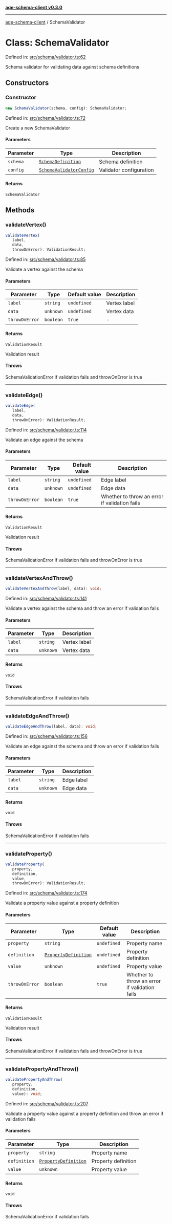 [**age-schema-client v0.3.0**](../index.md)

***

[age-schema-client](/ageSchemaClient/api-generated/index.md) / SchemaValidator

# Class: SchemaValidator

Defined in: [src/schema/validator.ts:62](https://github.com/standardbeagle/ageSchemaClient/blob/main/src/schema/validator.ts#L62)

Schema validator for validating data against schema definitions

## Constructors

### Constructor

```ts
new SchemaValidator(schema, config): SchemaValidator;
```

Defined in: [src/schema/validator.ts:72](https://github.com/standardbeagle/ageSchemaClient/blob/main/src/schema/validator.ts#L72)

Create a new SchemaValidator

#### Parameters

| Parameter | Type | Description |
| ------ | ------ | ------ |
| `schema` | [`SchemaDefinition`](/ageSchemaClient/api-generated/interfaces/SchemaDefinition.md) | Schema definition |
| `config` | [`SchemaValidatorConfig`](/ageSchemaClient/api-generated/interfaces/SchemaValidatorConfig.md) | Validator configuration |

#### Returns

`SchemaValidator`

## Methods

### validateVertex()

```ts
validateVertex(
   label, 
   data, 
   throwOnError): ValidationResult;
```

Defined in: [src/schema/validator.ts:85](https://github.com/standardbeagle/ageSchemaClient/blob/main/src/schema/validator.ts#L85)

Validate a vertex against the schema

#### Parameters

| Parameter | Type | Default value | Description |
| ------ | ------ | ------ | ------ |
| `label` | `string` | `undefined` | Vertex label |
| `data` | `unknown` | `undefined` | Vertex data |
| `throwOnError` | `boolean` | `true` | - |

#### Returns

`ValidationResult`

Validation result

#### Throws

SchemaValidationError if validation fails and throwOnError is true

***

### validateEdge()

```ts
validateEdge(
   label, 
   data, 
   throwOnError): ValidationResult;
```

Defined in: [src/schema/validator.ts:114](https://github.com/standardbeagle/ageSchemaClient/blob/main/src/schema/validator.ts#L114)

Validate an edge against the schema

#### Parameters

| Parameter | Type | Default value | Description |
| ------ | ------ | ------ | ------ |
| `label` | `string` | `undefined` | Edge label |
| `data` | `unknown` | `undefined` | Edge data |
| `throwOnError` | `boolean` | `true` | Whether to throw an error if validation fails |

#### Returns

`ValidationResult`

Validation result

#### Throws

SchemaValidationError if validation fails and throwOnError is true

***

### validateVertexAndThrow()

```ts
validateVertexAndThrow(label, data): void;
```

Defined in: [src/schema/validator.ts:141](https://github.com/standardbeagle/ageSchemaClient/blob/main/src/schema/validator.ts#L141)

Validate a vertex against the schema and throw an error if validation fails

#### Parameters

| Parameter | Type | Description |
| ------ | ------ | ------ |
| `label` | `string` | Vertex label |
| `data` | `unknown` | Vertex data |

#### Returns

`void`

#### Throws

SchemaValidationError if validation fails

***

### validateEdgeAndThrow()

```ts
validateEdgeAndThrow(label, data): void;
```

Defined in: [src/schema/validator.ts:156](https://github.com/standardbeagle/ageSchemaClient/blob/main/src/schema/validator.ts#L156)

Validate an edge against the schema and throw an error if validation fails

#### Parameters

| Parameter | Type | Description |
| ------ | ------ | ------ |
| `label` | `string` | Edge label |
| `data` | `unknown` | Edge data |

#### Returns

`void`

#### Throws

SchemaValidationError if validation fails

***

### validateProperty()

```ts
validateProperty(
   property, 
   definition, 
   value, 
   throwOnError): ValidationResult;
```

Defined in: [src/schema/validator.ts:174](https://github.com/standardbeagle/ageSchemaClient/blob/main/src/schema/validator.ts#L174)

Validate a property value against a property definition

#### Parameters

| Parameter | Type | Default value | Description |
| ------ | ------ | ------ | ------ |
| `property` | `string` | `undefined` | Property name |
| `definition` | [`PropertyDefinition`](/ageSchemaClient/api-generated/interfaces/PropertyDefinition.md) | `undefined` | Property definition |
| `value` | `unknown` | `undefined` | Property value |
| `throwOnError` | `boolean` | `true` | Whether to throw an error if validation fails |

#### Returns

`ValidationResult`

Validation result

#### Throws

SchemaValidationError if validation fails and throwOnError is true

***

### validatePropertyAndThrow()

```ts
validatePropertyAndThrow(
   property, 
   definition, 
   value): void;
```

Defined in: [src/schema/validator.ts:207](https://github.com/standardbeagle/ageSchemaClient/blob/main/src/schema/validator.ts#L207)

Validate a property value against a property definition and throw an error if validation fails

#### Parameters

| Parameter | Type | Description |
| ------ | ------ | ------ |
| `property` | `string` | Property name |
| `definition` | [`PropertyDefinition`](/ageSchemaClient/api-generated/interfaces/PropertyDefinition.md) | Property definition |
| `value` | `unknown` | Property value |

#### Returns

`void`

#### Throws

SchemaValidationError if validation fails
